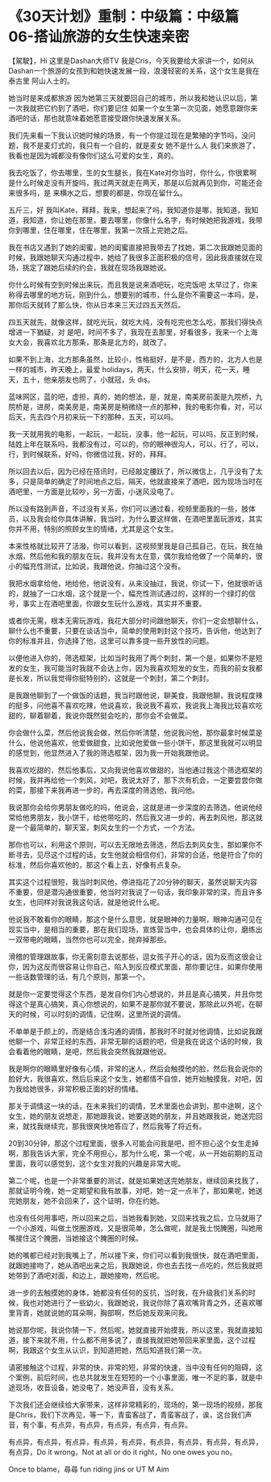 # 《30天计划》重制：中级篇：中级篇06-搭讪旅游的女生快速亲密

【駕駛】，Hi 这里是Dashan大师TV 我是Cris，今天我要给大家讲一个，如何从Dashan一个旅游的女孩到和她快速发展一段，浪漫轻密的关系，这个女生是我在泰古里 阿山人士的。

她当时是来成都旅游 因为她第三天就要回自己的城市，所以我和她认识以后，第一次我就把它约到了酒吧，你们要记住 如果一个女生第一次见面，她愿意跟你来酒吧的话，那也就意味着她愿意接受跟你快速发展关系。

我们先来看一下我认识她时候的场景，有一个你提过现在是繁殖的字节吗，没问题，我不是麦灯式的，我只有一个目的，就是麦女 她不是什么人 我们来旅游了，我看也是因为城都没有像你们这么可爱的女生，真的。

我去吃饭了，你去哪里，生的女生腿长，我在Kate对你当时，你什么，你很累啊 是什么时候走没有开旋吗，我过两天就走在两天，那是以后就再见到你，可能还会来很多吗，是 来横水之后，想要的都是，你现在留什么。

五斤三，好 我叫Kate，拜拜，我来，想起来了吗，我知道你是哪，我知道，我知道，我知道，你让她在那里，要去哪里，你像什么名字，有时候她把我游戏，我带你到哪里，住在哪里，住在哪里，我第一次搭上完她之后。

我在书店又遇到了她的闺蜜，她的闺蜜直接把我带去了找她，第二次我跟她见面的时候，我跟她聊天沟通过程中，她给了我很多正面积极的信号，因此我直接就在现场，挑定了跟她后续的约会，我就在现场我跟她说。

你什么时候有空到时候出来玩，而且我是说来酒吧玩，吃完饭吧 太早过了，你来称得去哪里的地方玩，刚到什么，想要别的城市，什么是你不需要这一本吗，是，那你后天就转了那么快，你从日本来三天过四五天然后。

四五天就先，就像这样，就吃光玩，就吃大纯，没有吃完也怎么吃，那我们得快点增进一下猶疑，对 是吧，时间不多了，我现在去那里，好看很多，我来一个上海女大会，我喜欢北方那条，那条是北方的，就改了。

如果不到上海，北方那条虽然，比较小，性格挺好，是不是，西方的，北方人也是一样的城市，昨天晚上，最爱 holidays，两天，什么安排，明天，花一天，睡天，五十，他亲朋友也网了，小就冠，头 dış。

蓝味网区，蓝的吧，虚担，真的，她的想法，是，就是，南美房前面是九院桥，九院桥是，进房，南美房是，南美房是稍微绕一点的那种，我的电影你看，对，可以后天，先去四个月初来玩一下的那种，五天，可以吗。

我一天就用我的电影，一起玩，一起玩，没事，他一起玩，可以吗，反正到时候，陆姓上年在联系吗，我都没有过，可以的，你的眼神很沟人，可以，行了，可以，行，到时候联系，好吗，你微信过我，好的，拜拜。

所以回去以后，因为已经在搭讯时，已经敲定腰跃了，所以微信上，几乎没有了太多，只是简单的确定了时间地点之后，隔天，他就直接来了酒吧，因为现场当时在酒吧里，一方面是比较吵，另一方面，小迷风没电了。

所以没有路到声音，不过没有关系，你们可以通过看，视频里面我的一些，肢体员，以及我会给你具体讲解，我当时，为什么要这样做，在酒吧里面玩游戏，其实你并不用，特别的照顾女生的情绪，尤其是这个女生。

本来性格就比较开了活潑，你可以看到，这视频里我是自己孤自己，在玩，我在抽水烟，然后他和我的朋友在玩，我并没有太在意，偶尔我给他做了一个简单的，很小的幅充性测试，比如说，我跟他说，你抽过这个没有。

我把水烟拿给他，地给他，他说没有，从来没抽过，我说，你试一下，他就很听话的，就抽了一口水烟，这个就是一个，幅充性测试通过的，这样的一个绿灯的信号，事实上在酒吧里面，你跟女生玩什么游戏，其实并不重要。

或者你无需，根本无需玩游戏，我花大部分时间跟他聊天，你们一定会想聊什么，聊什么也不重要，只要在谈话当中，简单的使用刺封这个技巧，告诉他，他达到了你的标准并且，你选择了他，这里可以靠多提一些开放性的问题。

以便他进入你的，筛选框架，比如当时我用了两个刺封，第一个是，如果你不是短发的女生，我可能当时我就不会达上你，因为我喜欢短发的女生，而我的前女我都是长发，所以我觉得你挺特别的，这就是一个刺封，第二个刺封。

是我跟他聊到了一个做饭的话题，我当时跟他说，聊美食，我跟他聊，我说程度辣的挺多，问他喜不喜欢吃辣，他说喜欢，我说我不喜欢，我说我上海我比较喜欢吃甜的，聊着聊着，我说你既然挺会吃的，那你会不会做菜。

你会做什么菜，然后他说我会做，然后你听清楚，他说我问他，那你最拿时候菜是什么，他说他喜欢，他爱做甜食，比如说他爱做一些小饼干，那这里我就可以明显的感觉到，他显然进入了我的筛选框架，因为我一开始我跟他说。

我喜欢吃甜的，然后他事后，又向我说他喜欢做甜的，当他通过我这个筛选框架的时候，我并再给他一个刺风，对吧，我说太好了，那下次有机会，一定要尝尝你做的菜，那接下来我再进一步的，再去深度的筛选他，我问他。

我说那你会给你男朋友做吃的吗，他说会，这就是进一步深度的去筛选，他说他经常给他男朋友，我小饼干，给他带吃的，然后我又进一步的，再去刺风他，那这就是一个最简单的，聊天室，刺风女生的一个方式，一个方法。

那你也可以，利用这个原则，可以去无限地去筛选，然后去刺风女生，那如果你不断寻去，见尽这个过程的话，女生他就会相信你们，非常的合适，他是符合了你的标准，然后你喜欢他的，那这个看上去，好像有点复杂。

其实这个过程很短，我当时刺风他，停进指花了20分钟的聊天，虽然说聊天内容不重要，但是潜沟通很重要，他当时对我说了一句话，我印象非常的深，而且许多女生，也同样对我说我这句话，就是他说什么呢。

他说我不敢看你的眼睛，那这个是什么意思，就是眼神的力量啊，眼神沟通可见在现实当中，是相当的重要，那在我们现场，宣炼营当中，也会具体的让你，磨练出一双带电的眼睛，当然你也可以完全，抛弃掉那些。

滑稽的管理跟故事，你无需刻意去说那些，逗女孩子开心的话，因为反而这很会让你，因为这反而很容易让你自己，陷入到反应模式里面，那你要记住，如果你使用一些话数管理的话，有几个原则，那第一个。

就是你一定要觉得这个东西，是发自你们内心想说的，并且是真心搞笑，并且你觉得这个是真心搞笑，真心你想说的，如果不是那你就不要说，那除此以外呢，在聊天的时候，可以时刻的调情，记住啊，这里所说的调情。

不单单是于颜上的，而是结合浅沟通的调情，那我时不时就对他调情，比如说我跟他聊一个，非常正经的东西，非常无聊的话题的吧，但是我在说这个话的时候，我会看着他的眼睛，是吧，然后我会突然我就跟他说。

我是啊你的眼睛里好像有心情，非常的迷人，然后会触摸他的脸，然后我会说你的脸好大，我很喜欢，然后后来这个女生，她都情不自惊，她开始触摸我，对吧，因为我给她很多，非常积极正面的好的情绪。

那关于调情这一块的话，在未来我们的调情，艺术里面也会讲到，那中途啊，这个女生，她的朋友说想走，那她跟我说，她要送她的朋友，并且她跟我说，她送完回来，就找我继续完，那我很爽快地答应了，然后我等了将近有。

20到30分钟，那这个过程里面，很多人可能会问我是吧，担不担心这个女生走掉啊，那我告诉大家，完全不用担心，那为什么呢，第一个呢，从一开始前期的互动里面，我可以感觉到，这个女生对我的兴趣是非常大呢。

第二个呢，也是一个非常重要的测试，就是如果她送完她朋友，继续回来找我了，那就证明今晚，她一定期望和我有故事，对吧，她一定一点半了，那如果呢，她送完她朋友，她不会回来了，这个证明，你在约她。

也没有任何用事吧，所以回来之后，当她我看到她，又回来找我之后，立马就用了一个小游戏，叫做土悦圈游戏，又是很简单，怎么做呢，就是我土悦腌圈，叫她用嘴接住这个腌圈，当她接这个腌圈的时候。

她的嘴都已经对到我嘴上了，所以接下来，你们可以看到我很快，就在酒吧里面，就跟她接吻了，她从酒吧出来之后，我跟她说，你也去去找一点吃的，然后我就把她带到了酒吧对面，和边上，跟她接吻，然后呢。

进一步的去触摸她的身体，她都没有任何的反抗，当时我，在升级我们关系的时候，我也对她进行了一些幼火，我跟她说，我说你除了喜欢嘴背青之外，还喜欢哪里背青，她就说她的耳朵啊，胸部啊，然后她反观来问我。

她说那你呢，我说你猜一下，然后呢，她就直接开始摸我，所以这里，我就直接知道，接下来就不用，什么都不用多说了，直接我就把她带回来家里面，这个过程啊，我跟这个女生从认识，到知道把她，然后知道我们第一次。

请密接触这个过程，非常的快，非常的短，非常的快速，当中没有任何的阻碍，这个案例，前后时间，也总共就发生在短短的一个小事里面，唯一不足的事，就是中途现场，收音设备，她没电了，她没声音，没有关系。

下次我们还会继续给大家带来，这样非常精彩的，现场的，第一现场的视频，那我是Chris，我们下次再见，等一下，青蛮客战了，青蛮客战了，诶，这台我们声音，有个事，有点异，有点异，有点异，有点异，有点异。

有点异，有点异，有点异，有点异，有点异，有点异，有点异，有点异，有点异，有点异，Do it wrong，Not at all or do it right，No one owes you no。

Once to blame，尋尋 fun riding jins or UT M Aim